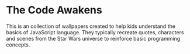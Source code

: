 # The Code Awakens
This is an collection of wallpapers created to help kids understand the basics of JavaScript language. They typically recreate quotes, characters and scenes from the Star Wars universe to reinforce basic programming concepts. 


